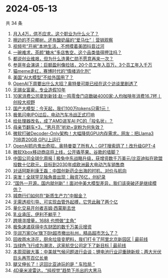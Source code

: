 # 2024-05-13

共 34 条

<!-- BEGIN 36KR -->
<!-- 最后更新时间 2024-05-13 00:01:17 +0800 -->
1. [月入4万，供不应求，这个职业为什么火了？](https://36kr.com/p/2772207803448326)
1. [擦边的不只椰树，还有酸奶届的“爱马仕”｜营销观察](https://36kr.com/p/2772348491512578)
1. [视频号“开闸”本地生活，不想摸着美团抖音过河](https://36kr.com/p/2771659537136644)
1. [一碗难求，茶颜“糖水”多店售空，这个品类值得押注吗？](https://36kr.com/p/2772261514033927)
1. [都说创业维艰，但为什么连黄仁勋不愿意再来一次？](https://36kr.com/p/2569218347623815)
1. [参哥年会演讲：巨额盈利像捡钱，20个员工年入百万，3个员工年入千万](https://36kr.com/p/2771641665944320)
1. [猫meme走红，赛博时代的“情绪消化剂”](https://36kr.com/p/2771561655220996)
1. [美国“AI大模型”不给外国用了？](https://36kr.com/p/2771373136018435)
1. [OpenAI下周要出什么大招？奥特曼可能已经在这个访谈里剧透了](https://36kr.com/p/2772301165231113)
1. [无锡女富豪，专业造假10年](https://36kr.com/p/2771567090665220)
1. [10家消费公司拿到新钱;赵一鸣零食门店数破4000家;人均咖啡年消费16.7杯丨创投大视野](https://36kr.com/p/2769697241627398)
1. [国产大模型：今天起，我们100万tokens只需1元！](https://36kr.com/p/2771542856268551)
1. [极氪闪电IPO过后，电动汽车冷战正式打响](https://36kr.com/p/2771704449284864)
1. [给处理器改名，成了AMD进军AI PC的「投名状」？](https://36kr.com/p/2771452794226436)
1. [母亲节翻车×3，“男月亮”听劝+宠粉为何失效？](https://36kr.com/p/2772141553990403)
1. [微软打破Decoder-Only架构！大幅降低GPU内存需求，网友：把Llama3 70B弄20GB GPU上运行](https://36kr.com/p/2771543051008775)
1. [OpenAI抓内鬼出奇招，奥特曼耍了所有人：GPT搜索鸽了！改升级GPT-4](https://36kr.com/p/2771542360980480)
1. [微软Xbox移动商店将上线，公开撬苹果、谷歌的墙脚？](https://36kr.com/p/2771450482446985)
1. [中国公司全球化周报 | 极兔中东战略升级，获增资数千万美元/​比亚迪拟在欧盟投数十亿欧元，目标到2030年成欧洲最大电动汽车销售商](https://36kr.com/p/2771397990267908)
1. [对话阿斯利康王磊：中国创新药企出海的时机、对价与航向](https://36kr.com/p/2772534339910407)
1. [突发！全球罕见独角兽出现：融资76亿，创纪录](https://36kr.com/p/2771443956972552)
1. [“国外一开源，国内就创新”！面对中美大模型差异，我们该突破还是继续模仿？](https://36kr.com/p/2772311022681088)
1. [城商行们如何在“新质生产力”中掘金？](https://36kr.com/p/2771624351136518)
1. [无需透视引导、可实现血管外起搏，它凭此融了两个亿](https://36kr.com/p/2772181628451849)
1. [量化交易开创者吉姆·西蒙斯去世](https://36kr.com/p/2771537101519621)
1. [乳业承压，伊利不躺平？](https://36kr.com/p/2771622211795713)
1. [跨境寻增量，1688 也想做“主角”](https://36kr.com/p/2771493481154310)
1. [极兔速递获得中东财团的数千万美元增资](https://36kr.com/p/2772338499074821)
1. [华润万家Ole’旗下Blt超市撤出杭州，精品超市怎么了？](https://36kr.com/p/2771716130241284)
1. [回收雨水浇花，厨余垃圾变肥料，我们打卡了阿里北京新园区 | 最前线](https://36kr.com/p/2772608233962240)
1. [当绿色飞行成为潮流，这家航空公司定下了新目标 | 最前线](https://36kr.com/p/2772766501747720)
1. [本周双碳大事：中美就气候问题进行会谈；锂电池行业迎重磅新规；两大光伏巨头再签百亿长单](https://36kr.com/p/2772803275078409)
1. [腿又伸长了！这回比亚迪玩的是 “ 车险局 ”](https://36kr.com/p/2771619318627078)
1. [4D毫米波雷达，“纯视觉”趋势下杀出的大黑马](https://36kr.com/p/2771561491174022)
<!-- END 36KR -->